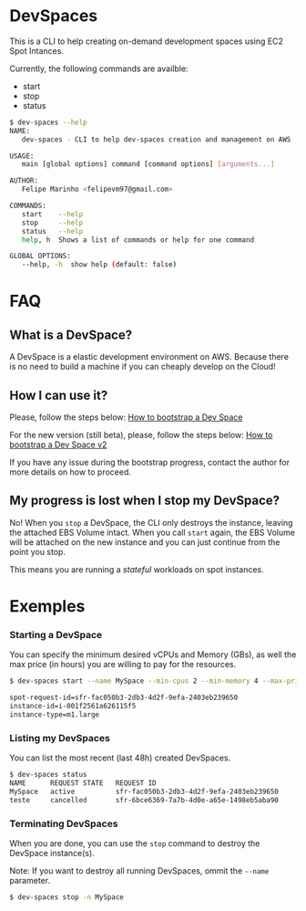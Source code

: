 # DevSpaces

This is a CLI to help creating on-demand development spaces using EC2 Spot Intances.

Currently, the following commands are availble:
* start
* stop
* status

```bash
$ dev-spaces --help
NAME:
   dev-spaces - CLI to help dev-spaces creation and management on AWS

USAGE:
   main [global options] command [command options] [arguments...]

AUTHOR:
   Felipe Marinho <felipevm97@gmail.com>

COMMANDS:
   start    --help
   stop     --help
   status   --help
   help, h  Shows a list of commands or help for one command

GLOBAL OPTIONS:
   --help, -h  show help (default: false)
```

# FAQ

## What is a DevSpace?
A DevSpace is a elastic development environment on AWS. Because there is no need to build a machine if you can cheaply develop on the Cloud!


## How I can use it?

Please, follow the steps below: [How to bootstrap a Dev Space](BOOTSTRAP_v1.md)

For the new version (still beta), please, follow the steps below: [How to bootstrap a Dev Space v2](BOOTSTRAP_v2.md)

If you have any issue during the bootstrap progress, contact the author for more details on how to proceed.

## My progress is lost when I stop my DevSpace?

No! When you `stop` a DevSpace, the CLI only destroys the instance, leaving the attached EBS Volume intact.
When you call `start` again, the EBS Volume will be attached on the new instance and you can just continue from the point you stop.

This means you are running a _stateful_ workloads on spot instances.

# Exemples
### Starting a DevSpace

You can specify the minimum desired vCPUs and Memory (GBs), as well the max price (in hours) you are willing to pay for the resources.

```bash
$ dev-spaces start --name MySpace --min-cpus 2 --min-memory 4 --max-price 0.05

spot-request-id=sfr-fac050b3-2db3-4d2f-9efa-2403eb239650
instance-id=i-001f2561a626115f5
instance-type=m1.large
```

### Listing my DevSpaces

You can list the most recent (last 48h) created DevSpaces.

```bash
$ dev-spaces status                                       
NAME      REQUEST STATE   REQUEST ID                                      CREATE TIME             STATUS    
MySpace   active          sfr-fac050b3-2db3-4d2f-9efa-2403eb239650        2022-02-13T14:37:30Z    fulfilled
teste     cancelled       sfr-6bce6369-7a7b-4d0e-a65e-1498eb5aba90        2022-02-13T13:48:13Z
```

### Terminating DevSpaces

When you are done, you can use the `stop` command to destroy the DevSpace instance(s).

Note: If you want to destroy all running DevSpaces, ommit the `--name` parameter.

```bash
$ dev-spaces stop -n MySpace
```
